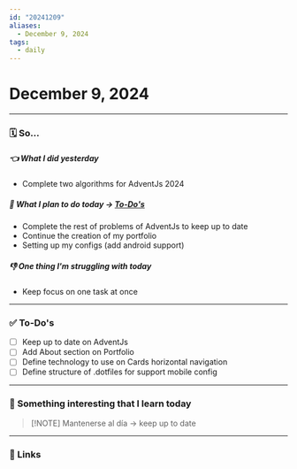 ```yaml
---
id: "20241209"
aliases:
  - December 9, 2024
tags:
  - daily
---
```


# December 9, 2024

--- 
### 🗓️ So...

##### 👈 What I did yesterday
- Complete two algorithms for AdventJs 2024 

##### 🚀 What I plan to do today -> [To-Do's](###To-Do's)
- Complete the rest of problems of AdventJs to keep up to date
- Continue the creation of my portfolio
- Setting up my configs (add android support)

##### 👎 One thing I'm struggling with today
- Keep focus on one task at once

--- 
### ✅ To-Do's
- [ ] Keep up to date on AdventJs
- [ ] Add About section on Portfolio
- [ ] Define technology to use on Cards horizontal navigation
- [ ] Define structure of .dotfiles for support mobile config

---
### 📖 Something interesting that I learn today

> [!NOTE] Mantenerse al día -> keep up to date

---
### 🔗 Links



